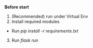 **Before start**
1. (Recommended) run under Virtual Env
2. Install required modules
-   Run *pip install -r requirements.txt*
3. Run *flask run*